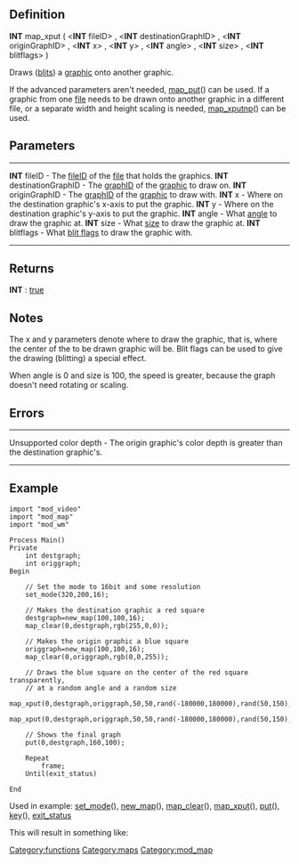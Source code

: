 Definition
----------

**INT** map\_xput ( &lt;**INT** fileID&gt; , &lt;**INT**
destinationGraphID&gt; , &lt;**INT** originGraphID&gt; , &lt;**INT**
x&gt; , &lt;**INT** y&gt; , &lt;**INT** angle&gt; , &lt;**INT** size&gt;
, &lt;**INT** blitflags&gt; )

Draws ([blits](blit "wikilink")) a [graphic](graphic "wikilink") onto
another graphic.

If the advanced parameters aren't needed,
[map\_put](map_put "wikilink")() can be used. If a graphic from one
[file](file "wikilink") needs to be drawn onto another graphic in a
different file, or a separate width and height scaling is needed,
[map\_xputnp](map_xputnp "wikilink")() can be used.

Parameters
----------

  ---------------------------- -------------------------------------------------------------------------------------------
  **INT** fileID               - The [fileID](fileID "wikilink") of the [file](file "wikilink") that holds the graphics.
  **INT** destinationGraphID   - The [graphID](graphID "wikilink") of the [graphic](graphic "wikilink") to draw on.
  **INT** originGraphID        - The [graphID](graphID "wikilink") of the [graphic](graphic "wikilink") to draw with.
  **INT** x                    - Where on the destination graphic's x-axis to put the graphic.
  **INT** y                    - Where on the destination graphic's y-axis to put the graphic.
  **INT** angle                - What [angle](angle "wikilink") to draw the graphic at.
  **INT** size                 - What [size](size "wikilink") to draw the graphic at.
  **INT** blitflags            - What [blit flags](blit_flags "wikilink") to draw the graphic with.
  ---------------------------- -------------------------------------------------------------------------------------------

Returns
-------

**INT** : [true](true "wikilink")

Notes
-----

The x and y parameters denote where to draw the graphic, that is, where
the center of the to be drawn graphic will be. Blit flags can be used to
give the drawing (blitting) a special effect.

When angle is 0 and size is 100, the speed is greater, because the graph
doesn't need rotating or scaling.

Errors
------

  ------------------------- -------------------------------------------------------------------------------
  Unsupported color depth   - The origin graphic's color depth is greater than the destination graphic's.
  ------------------------- -------------------------------------------------------------------------------

Example
-------

    import "mod_video"
    import "mod_map"
    import "mod_wm"

    Process Main()
    Private
        int destgraph;
        int origgraph;
    Begin

        // Set the mode to 16bit and some resolution
        set_mode(320,200,16);

        // Makes the destination graphic a red square
        destgraph=new_map(100,100,16);
        map_clear(0,destgraph,rgb(255,0,0));

        // Makes the origin graphic a blue square
        origgraph=new_map(100,100,16);
        map_clear(0,origgraph,rgb(0,0,255));

        // Draws the blue square on the center of the red square transparently,
        // at a random angle and a random size
        map_xput(0,destgraph,origgraph,50,50,rand(-180000,180000),rand(50,150),4);
        map_xput(0,destgraph,origgraph,50,50,rand(-180000,180000),rand(50,150),4);

        // Shows the final graph
        put(0,destgraph,160,100);

        Repeat
            frame;
        Until(exit_status)

    End

Used in example: [set\_mode](set_mode "wikilink")(),
[new\_map](new_map "wikilink")(), [map\_clear](map_clear "wikilink")(),
[map\_xput](map_xput "wikilink")(), [put](put "wikilink")(),
[key](key "wikilink")(), [exit\_status](exit_status "wikilink")

This will result in something like:

<Category:functions> <Category:maps> <Category:mod_map>
